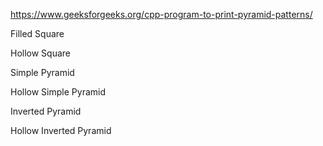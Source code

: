 https://www.geeksforgeeks.org/cpp-program-to-print-pyramid-patterns/

Filled Square

Hollow Square

Simple Pyramid

Hollow Simple Pyramid

Inverted Pyramid


Hollow Inverted Pyramid

